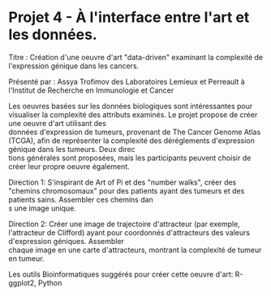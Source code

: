 # Projet 4 - À l'interface entre l'art et les données.


Titre : Création d'une oeuvre d'art "data-driven" examinant la complexité de l'expression génique dans les cancers.

Présenté par : Assya Trofimov des Laboratoires Lemieux et Perreault à l'Institut de Recherche en Immunologie et Cancer

Les oeuvres basées sur les données biologiques sont intéressantes pour visualiser la complexité des attributs examinés. Le projet propose de créer une oeuvre d'art utilisant des \
données d'expression de tumeurs, provenant de The Cancer Genome Atlas (TCGA), afin de représenter la complexité des déréglements d'expression génique dans les tumeurs. Deux direc\
tions générales sont proposées, mais les participants peuvent choisir de créer leur propre oeuvre également.

Direction 1: S'inspirant de Art of Pi et des "number walks", créer des "chemins chromosomaux" pour des patients ayant des tumeurs et des patients sains. Assembler ces chemins dan\
s une image unique.

Direction 2: Créer une image de trajectoire d'attracteur (par exemple, l'attracteur de Clifford) ayant pour coordonnés d'attracteurs des valeurs d'expression géniques. Assembler \
chaque image en une carte d'attracteurs, montrant la complexité de tumeur en tumeur.

Les outils Bioinformatiques suggérés pour créer cette oeuvre d'art: R-ggplot2, Python
